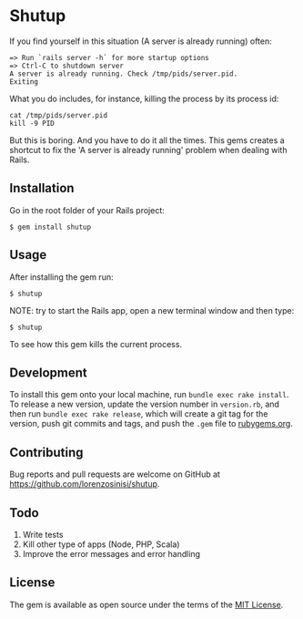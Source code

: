 # Shutup

If you find yourself in this situation (A server is already running) often:

```
=> Run `rails server -h` for more startup options
=> Ctrl-C to shutdown server
A server is already running. Check /tmp/pids/server.pid.
Exiting
```

What you do includes, for instance, killing the process by its process id:

```
cat /tmp/pids/server.pid
kill -9 PID
```

But this is boring. And you have to do it all the times. This gems creates a shortcut to fix the 'A server is already running' problem when dealing with Rails.

## Installation

Go in the root folder of your Rails project:

    $ gem install shutup


## Usage

After installing the gem run:

    $ shutup

NOTE: try to start the Rails app, open a new terminal window and then type:

    $ shutup

To see how this gem kills the current process.

## Development

To install this gem onto your local machine, run `bundle exec rake install`. To release a new version, update the version number in `version.rb`, and then run `bundle exec rake release`, which will create a git tag for the version, push git commits and tags, and push the `.gem` file to [rubygems.org](https://rubygems.org).

## Contributing

Bug reports and pull requests are welcome on GitHub at https://github.com/lorenzosinisi/shutup.

## Todo

1. Write tests
2. Kill other type of apps (Node, PHP, Scala)
3. Improve the error messages and error handling


## License

The gem is available as open source under the terms of the [MIT License](http://opensource.org/licenses/MIT).

